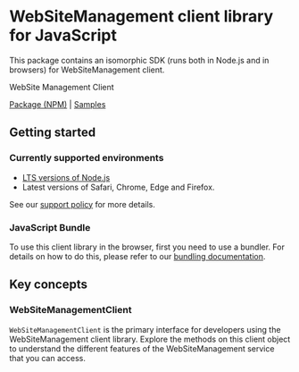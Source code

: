 # WebSiteManagement client library for JavaScript

This package contains an isomorphic SDK (runs both in Node.js and in browsers) for WebSiteManagement client.

WebSite Management Client

[Package (NPM)](https://www.npmjs.com/package/@msinternal/web-resource-manager) |
[Samples](https://github.com/Azure-Samples/azure-samples-js-management)

## Getting started

### Currently supported environments

- [LTS versions of Node.js](https://github.com/nodejs/release#release-schedule)
- Latest versions of Safari, Chrome, Edge and Firefox.

See our [support policy](https://github.com/Azure/azure-sdk-for-js/blob/main/SUPPORT.md) for more details.




### JavaScript Bundle
To use this client library in the browser, first you need to use a bundler. For details on how to do this, please refer to our [bundling documentation](https://aka.ms/AzureSDKBundling).

## Key concepts

### WebSiteManagementClient

`WebSiteManagementClient` is the primary interface for developers using the WebSiteManagement client library. Explore the methods on this client object to understand the different features of the WebSiteManagement service that you can access.

